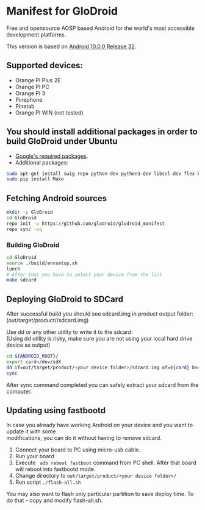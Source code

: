 # Manifest for GloDroid

Free and opensource AOSP based Android for the world's most accessible development platforms.  

This version is based on [Android 10.0.0 Release 32](https://android.googlesource.com/platform/manifest/+/refs/heads/android-10.0.0_r32).  

## Supported devices:
- Orange PI Plus 2E
- Orange PI PC
- Orange PI 3
- Pinephone
- Pinetab
- Orange PI WIN (not tested)

## You should install additional packages in order to build GloDroid under Ubuntu
- [Google's required packages](https://source.android.com/setup/build/initializing).
- Additional packages:
  
```bash
sudo apt-get install swig repo python-dev python3-dev libssl-dev flex bison
sudo pip install Mako
```
  
## Fetching Android sources
```bash
mkdir -p GloDroid
cd GloDroid
repo init -u https://github.com/glodroid/glodroid_manifest
repo sync -cq
```
  
### Building GloDroid
```bash
cd GloDroid
source ./build/envsetup.sh
lunch
# After that you have to select your device from the list
make sdcard
```
  
## Deploying GloDroid to SDCard

After successful build you should see sdcard.img in product output folder: 
(out/target/product/<product>/sdcard.img)
  
Use dd or any other utility to write it to the sdcard:  
(Using dd utility is risky, make sure you are not using your local hard drive device as output)
  
```bash
cd ${ANDROID_ROOT}/
export card=/dev/sdX
dd if=out/target/product/<your device folder>/sdcard.img of=${card} bs=4k count=330000
sync
```
  
After sync command completed you can safely extract your sdcard from the computer.

## Updating using fastbootd
  
In case you already have working Android on your device and you want to update it with some  
modifications, you can do it without having to remove sdcard.  
  
1. Connect your board to PC using micro-usb cable.  
2. Run your board  
3. Execute ` adb reboot fastboot` command from PC shell. After that board will reboot into fastbootd mode.  
4. Change directory to `out/target/product/<your device folder>/`  
5. Run script `./flash-all.sh`  

You may also want to flash only particular partition to save deploy time. To do that - copy and modify flash-all.sh.  
